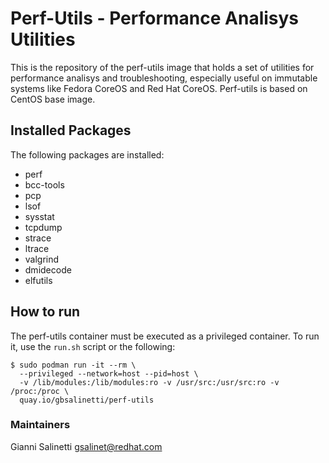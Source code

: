 # Perf-Utils - Performance Analisys Utilities

This is the repository of the perf-utils image that holds a set of utilities
for performance analisys and troubleshooting, especially useful on immutable
systems like Fedora CoreOS and Red Hat CoreOS.
Perf-utils is based on CentOS base image.

## Installed Packages
The following packages are installed:
- perf
- bcc-tools
- pcp
- lsof
- sysstat
- tcpdump
- strace
- ltrace
- valgrind
- dmidecode
- elfutils

## How to run
The perf-utils container must be executed as a privileged container. To run it,
use the `run.sh` script or the following:
```
$ sudo podman run -it --rm \
  --privileged --network=host --pid=host \
  -v /lib/modules:/lib/modules:ro -v /usr/src:/usr/src:ro -v /proc:/proc \
  quay.io/gbsalinetti/perf-utils
```

### Maintainers
Gianni Salinetti <gsalinet@redhat.com>
